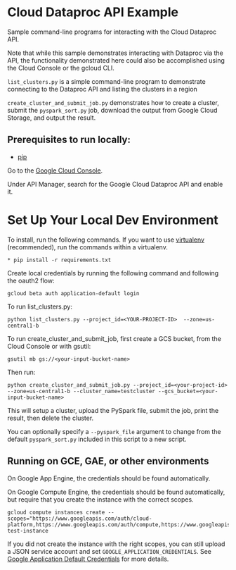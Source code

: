 # Cloud Dataproc API Example

Sample command-line programs for interacting with the Cloud Dataproc API.

Note that while this sample demonstrates interacting with Dataproc via the API, the functionality
demonstrated here could also be accomplished using the Cloud Console or the gcloud CLI.

`list_clusters.py` is a simple command-line program to demonstrate connecting to the
Dataproc API and listing the clusters in a region

`create_cluster_and_submit_job.py` demonstrates how to create a cluster, submit the 
`pyspark_sort.py` job, download the output from Google Cloud Storage, and output the result.

## Prerequisites to run locally:

* [pip](https://pypi.python.org/pypi/pip)

Go to the [Google Cloud Console](https://console.cloud.google.com).

Under API Manager, search for the Google Cloud Dataproc API and enable it.


# Set Up Your Local Dev Environment
To install, run the following commands. If you want to use  [virtualenv](https://virtualenv.readthedocs.org/en/latest/)
(recommended), run the commands within a virtualenv.

    * pip install -r requirements.txt

Create local credentials by running the following command and following the oauth2 flow:

    gcloud beta auth application-default login

To run list_clusters.py:

    python list_clusters.py --project_id=<YOUR-PROJECT-ID>  --zone=us-central1-b


To run create_cluster_and_submit_job, first create a GCS bucket, from the Cloud Console or with
gsutil:

    gsutil mb gs://<your-input-bucket-name>
    
Then run:
    
    python create_cluster_and_submit_job.py --project_id=<your-project-id> --zone=us-central1-b --cluster_name=testcluster --gcs_bucket=<your-input-bucket-name>

This will setup a cluster, upload the PySpark file, submit the job, print the result, then
delete the cluster.

You can optionally specify a `--pyspark_file` argument to change from the default 
`pyspark_sort.py` included in this script to a new script.

## Running on GCE, GAE, or other environments

On Google App Engine, the credentials should be found automatically.

On Google Compute Engine, the credentials should be found automatically, but require that
you create the instance with the correct scopes. 

    gcloud compute instances create --scopes="https://www.googleapis.com/auth/cloud-platform,https://www.googleapis.com/auth/compute,https://www.googleapis.com/auth/compute.readonly" test-instance

If you did not create the instance with the right scopes, you can still upload a JSON service 
account and set `GOOGLE_APPLICATION_CREDENTIALS`. See [Google Application Default Credentials](https://developers.google.com/identity/protocols/application-default-credentials) for more details.
